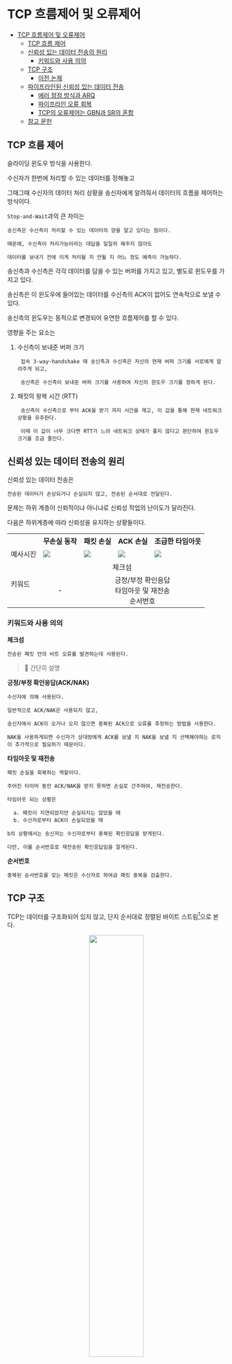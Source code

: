 # TCP 흐름제어 및 오류제어

- [TCP 흐름제어 및 오류제어](#tcp-흐름제어-및-오류제어)
  - [TCP 흐름 제어](#tcp-흐름-제어)
  - [신뢰성 있는 데이터 전송의 원리](#신뢰성-있는-데이터-전송의-원리)
    - [키워드와 사용 의의](#키워드와-사용-의의)
  - [TCP 구조](#tcp-구조)
    - [이전 논제](#이전-논제)
  - [파이프라인된 신뢰성 있는 데이터 전송](#파이프라인된-신뢰성-있는-데이터-전송)
    - [에러 정정 방식과 ARQ](#에러-정정-방식과-arq)
    - [파이프라인 오류 회복](#파이프라인-오류-회복)
    - [TCP의 오류제어는 GBN과 SR의 혼합](#tcp의-오류제어는-gbn과-sr의-혼합)
  - [참고 문헌](#참고-문헌)

## TCP 흐름 제어

슬라이딩 윈도우 방식을 사용한다.

수신자가 한번에 처리할 수 있는 데이터를 정해놓고

그때그때 수신자의 데이터 처리 상황을 송신자에게 알려줘서 데이터의 흐름을 제어하는 방식이다.

`Stop-and-Wait`과의 큰 차이는 

    송신측은 수신측이 처리할 수 있는 데이터의 양을 알고 있다는 점이다.

    때문에, 수신측이 처리가능이라는 대답을 일일히 해주지 않아도 
    
    데이터를 보내기 전에 이게 처리될 지 안될 지 어느 정도 예측이 가능하다.

송신측과 수신측은 각각 데이터를 담을 수 있는 버퍼를 가지고 있고, 별도로 윈도우를 가지고 있다.

송신측은 이 윈도우에 들어있는 데이터를 수신측의 ACK이 없어도 연속적으로 보낼 수 있다.

송신측의 윈도우는 동적으로 변경되어 유연한 흐름제어를 할 수 있다.

영향을 주는 요소는 

1. 수신측이 보내준 버퍼 크기

        접속 3-way-handshake 때 송신측과 수신측은 자신의 현재 버퍼 크기를 서로에게 알려주게 되고,

        송신측은 수신측이 보내준 버퍼 크기를 사용하여 자신의 윈도우 크기를 정하게 된다.

2. 패킷의 왕복 시간 (RTT)

        송신측이 수신측으로 부터 ACK을 받기 까지 시간을 재고, 이 값을 통해 현재 네트워크 상황을 유추한다.

        이때 이 값이 너무 크다면 RTT가 느려 네트워크 상태가 좋지 않다고 판단하여 윈도우 크기를 조금 줄인다.

## 신뢰성 있는 데이터 전송의 원리

신뢰성 있는 데이터 전송은

    전송된 데이터가 손상되거나 손실되지 않고, 전송된 순서대로 전달된다.

문제는 하위 계층이 신뢰적이냐 아니냐로 신뢰성 작업의 난이도가 달라진다.

다음은 하위계층에 따라 신뢰성을 유지하는 상황들이다.

<table>
  <tr>    
    <th></th>
    <th>무손실 동작</th>
    <th>패킷 손실</th>
    <th>ACK 손실</th>
    <th>조급한 타임아웃</th>
  </tr>
  <tr> 
    <td>예사시진</td>
    <td><img src="assets/not-loss.jpg"/></td>
    <td><img src="assets/packet-loss.jpg"/></td>
    <td><img src="assets/ack-loss.jpg"/></td>
    <td><img src="assets/rush-timeout.jpg"/></td>
  </tr>
  <tr>
    <td rowspan="5">키워드</td>    
    <td colspan="4" align="center">
      체크섬      
    </td>
    </td>    
  </tr>
  <tr>
    <td align="center">-</td>
    <td colspan="3" align="center">
      긍정/부정 확인응답<br/>
      타임아웃 및 재전송<br/>
      순서번호
    </td>
  </tr>  
</table>

### 키워드와 사용 의의

**체크섬**

    전송된 패킷 안의 비트 오류를 발견하는데 사용된다.

> 🤔 간단히 설명

**긍정/부정 확인응답(ACK/NAK)**

    수신자에 의해 사용된다.    

    일반적으로 ACK/NAK은 사용되지 않고, 
    
    송신자에서 ACK이 오거나 오지 않으면 중복된 ACK으로 오류를 추정하는 방법을 사용한다.

    NAK을 사용하게되면 수신자가 상대방에게 ACK를 보낼 지 NAK을 보낼 지 선택해야하는 로직이 추가적으로 필요하기 때문이다.    

**타임아웃 및 재전송**

    패킷 손실을 회복하는 역할이다.

    주어진 타이머 동안 ACK/NAK을 받지 못하면 손실로 간주하여, 재전송한다.

    타임아웃 되는 상황은

      a. 패킷이 지연되었지만 손실되지는 않았을 때
      b. 수신자로부터 ACK이 손실되었을 때

    b의 상황에서는 송신자는 수신자로부터 중복된 확인응답을 받게된다.

    다만, 이를 순서번호로 재전송된 확인응답임을 알게된다. 

**순서번호**

    중복된 순서번호를 갖는 패킷은 수신자로 하여금 패킷 중복을 검출한다.

## TCP 구조

TCP는 데이터를 구조화되어 있지 않고,
단지 순서대로 정렬된 바이트 스트림[^byte-stream]으로 본다.

[^byte-stream]: 인코딩 되지 않은 바이트 그 자체(1byte 단위)를 전송하는 스트림

<div align="center">
  <img width="50%" src="assets/before-tcp-segmentation.jpg">
</div>

11주차에 등장한 내용을 다시 상기준 내용이다.

순서가 유지 되지 않는 상황은 TCP 구현 개발자에게 맡겨진다고 기술되있고,
어떤 구현이 있는지 `파이프라인 오류 회복`에서 다뤄봤다.

<dl><dt>
호스트 B가 자신의 세그먼트에 삽입하는 확인응답 번호는<br/>
호스트 B가 호스트 A로부터 기대하는 다음 바이트의 순서번호이다.
</dt></dl>

<div align="center">
  <img width="50%" src="assets/ack-number.drawio.svg">
</div>

### 이전 논제

이전 16주차 웹서버 주제때, 

접속 3-way-handshake 외에도 

데이터 송·수신에 3-way-handshake가 있을 수도 없을 수도 있다는 피드백을 들었다.

있는 사례는 교재 220p에 나온 Telnet이다.

Telnet은

    TCP 위에 동작하는 대화형 애플리케이션 프로토콜이다.

    송신자가 입력한 문자는 원격 호스트에 송신되어

    원격 호스트는 각 문자의 복사본을 송신자에게 반송하여 송신자는 화면에 표시되게 한다.

없는 사례는 대화형 애플리케이션이 아닌 경우라고 생각한다. 

    cf. HTTP

또한, [데이터 송·수신에 3-way-handshake가 있을 경우에 놓친 부분](https://slides.com/kimyongki/week-11-connect/embed)은 

마지막 way에서 사용하는 패킷의 순서번호를 생략한 점이다.

<dl><dt>
세그먼트가 데이터를 포함하지 않는데도,
TCP 순서번호 필드를 갖고 있으므로 세그먼트 역시 어떤 순서번호를 가져야한다.
</dt></dl>

교재는 

    이전 way에서 사용된 패킷의 확인응답 번호를 
    
    이번 way에서 사용할 패킷의 순서번호로 사용하고 있다.


## 파이프라인된 신뢰성 있는 데이터 전송

`Stop-and-Wait` 기법의 채널 이용률 문제를 해결한다.

### 에러 정정 방식과 ARQ

에러 정정 방식에는 2가지 종류가 있다.

- FEC(Foward Error Control) 방식
  
        송신자에서 송신을 할 경우,
        수신자에서 패킷을 알아서 검사하여 수정하는 방식이다.

        cf. CRC

- BEC(Backward Error Control) 방식

        송신자에서 송신을 하고 수신자에서 수신을 했을 때
        오류가 있으면 송신자에게 패킷을 재전송하라고 응답하는 방식이다.
        
    이 과정에서 수신자가 오류에 대해 자동으로 재전송을 요구하는 방식을 `ARQ(Automatic Repeat Request)`라고 한다.

        cf. GBN, SR
        
### 파이프라인 오류 회복

`Go-Back-n` 프로토콜은

    송신자가 손상되거나 손실된 패킷부터 전송한 지점까지 순서대로 다시 재전송하는 기법이다.        

    장점:  수신자 버퍼링이 간단하다.

           수신자가 상위 계층으로 데이터를 전달하기 위해
           하나의 로직이 복수로 나눠진 패킷을 취합하기 쉽다. 

    단점:  재전송이 높아져 채널 이용률이 높아진다.

애플릿 시연 순서와 각 과정은 다음과 같다.

이에 앞서 타이머에 대해 설명하면

    a. 송신자가 패킷을 전송하는 순간마다 타이머가 리셋된다.
    b. p에 대한 ACK 패킷이 오면 타이머가 리셋된다.
    b. p에 대한 ACK 패킷이 오지 않으면 타임아웃된다.

<details>
<summary>순서번호 p를 가진 패킷이 오류 없고, 순서대로 수신된다면</summary>
      
      1. 수신자는 p에 대한 ACK 패킷을 응답하고,
      2. 상위 계층에 패킷의 데이터 부분을 전달한다.
</details>
<details>
<summary>순서번호 p를 가진 패킷이 오류 없되, 순서를 유지하지 않은채 수신된다면</summary>

      즉, p + 1이 p보다 먼저 도착한다면
      
      1. p + 1 이전에 최근 순서가 유지된 순서번호에 대한 ACK 패킷을 재응답한다.
      2. 수신자는 이후 송신자로부터 수신받은 p 패킷을 버린다.      
      3. 송신자는 p에 대한 타임아웃이 생긴다.
      4. 송신자는 중복된 ACK 패킷에 담긴 순서번호 이후의 패킷을 모두 재전송한다.
</details>
<details>
<summary>패킷이 전송 중에 손실된다면</summary>

      1. p1, p2, p3가 전송 중에 p2가 손실되었다.
      2. 수신자는 p1에 대한 ACK 패킷을 응답하고,
      3. p2가 오지않되 p3에 대한 응답으로 p1에 대한 중복된 ACK 패킷을 응답한다.
      4. 송신자는 p2에 대한 타임아웃이 생긴다.
      5. 송신자는 p2, p3를 동시에 재전송한다.
</details>
<details>
<summary>ACK 패킷이 손실된다면</summary>

      1. p1, p2, p3가 응답되는 중에 p2의 ACK 패킷이 손실되었다.
      2. 송신자가 p3의 ACK 패킷은 받았다면 수신자가 p2, p3를 오류 없이 받았음을 의미함으로 이후 송신자의 액션은 없다.
      3. 만약, 송신자가 p2의 ACK 패킷도 받지 못했다면
      4. p2에 대한 타임아웃이 생긴다.
      5. 송신자는 p2, p3를 동시에 재전송한다.
</details>
<br/>

`Selective Repeat` 프로토콜은

    송신자가 손상되거나 손실된 패킷만 다시 재전송하는 기법이다.

    장점: 채널 이용률을 줄인다.

    단점: a. 패킷마다 타이머를 사용한다.
          b. 수신자에서 패킷을 취합하기 어렵다.

애플릿 시연 순서와 각 과정은 다음과 같다.

이에 앞서 타이머에 대해 설명하면

    a. 송신자에게는 패킷마다 타이머가 존재한다.
    b. p에 대한 ACK 패킷이 오면 타이머가 리셋된다.
    b. p에 대한 ACK 패킷이 오지 않으면 타임아웃된다.

`Go-Back-n`과 차이가 있는 경우만 기술하겠다. 

<details>
<summary>순서번호 p를 가진 패킷이 오류 없되, 순서를 유지하지 않은채 수신된다면</summary>

      즉, p + 1이 p보다 먼저 도착한다면
      
      1. 수신자는 순서와 무관하게 요청온 패킷에 대한 ACK 패킷을 응답한다.
      2. 수신자는 p가 도착할때까지 p + 1을 수신 버퍼에 저장한다.
      3. p가 도착하면 패킷을 순서대로 상위 계층에 데이터 부분을 전달한다.
</details>
<details>
<summary>패킷이 전송 중에 손실된다면</summary>

      1. p1, p2, p3가 전송 중에 p2가 손실되었다.
      2. 수신자는 p1, p3에 대한 ACK 패킷을 응답하고,
      3. p3를 수신 버퍼에 저장한다.
      4. 송신자는 p2에 대한 타임아웃이 생긴다.
      5. 송신자는 p2를 재전송한다.
</details>
<details>
<summary>ACK 패킷이 손실된다면</summary>

      1. p1, p2, p3가 응답되는 중에 p2의 ACK 패킷이 손실되었다.
      2. 송신자는 p2를 재전송한다.
</details>

### TCP의 오류제어는 GBN과 SR의 혼합

**GBN과 비슷한 점**

    중복 ACK 패킷을 사용한다.
    
    최근 순서가 유지된 순서번호에 대한 ACK 패킷을 재응답한다.

**SR과 비슷한 점**

    손상되거나 손실된 패킷만 다시 재전송하는 기법이다.

![tcp-gbn-sr](assets/tcp-gbn-sr.drawio.svg)

SR과 큰 차이는 보이지 않는다.

이 차이는 혼잡 제어에서 밝혀진다.

<hr/>

## 참고 문헌

[프로토콜 애플릿](https://www2.tkn.tu-berlin.de/teaching/rn/animations/gbn_sr/) ━ *Johannes Kessler*

[TCP is GBN or SR](https://blog.naver.com/PostView.naver?blogId=whdgml1996&logNo=222148180270&parentCategoryNo=&categoryNo=83&viewDate=&isShowPopularPosts=false&from=postView) ━ *PaperCraft*

[패킷의 흐름과 오류를 제어하는 TCP](https://evan-moon.github.io/2019/11/22/tcp-flow-control-error-control/#tcp의-흐름-제어) ━ *Evans Library*
